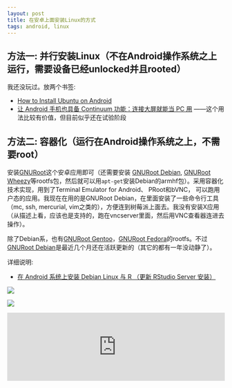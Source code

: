 ```yaml
---
layout: post
title: 在安卓上面安装Linux的方式
tags: android, linux
---
```


## 方法一: 并行安装Linux（不在Android操作系统之上运行，需要设备已经unlocked并且rooted）

我还没玩过。放两个书签:

* [How to Install Ubuntu on Android](http://androlinux.com/android-ubuntu-development/how-to-install-ubuntu-on-android/ )
* [让 Android 手机也具备 Continuum 功能：连接大屏就能当 PC 用](https://linux.cn/article-6983-1.html?utm_source=rss&utm_medium=rss)  ——这个用法比较有价值，但目前似乎还在试验阶段

## 方法二:  容器化（运行在Android操作系统之上，不需要root）

安装[GNURoot](http://apps.store.aptoide.com/app/market/champion.gnuroot/20/10190470/GNURoot )这个安卓应用即可（还需要安装 [GNURoot Debian](http://dtjr0619.store.aptoide.com/app/market/com.gnuroot.debian/29/13892114/GNURoot+Debian ), [GNURoot Wheezy](http://cell1.store.aptoide.com/app/market/champion.gnuroot.wheezy/5/6902139/GNURoot+Wheezy )等rootfs包，然后就可以用`apt-get`安装Debian的armhf包）。采用容器化技术实现，用到了Terminal Emulator for Android、 PRoot和bVNC， 可以跑用户态的应用。我现在在用的是GNURoot Debian，在里面安装了一些命令行工具（mc, ssh, mercurial, vim之类的），方便连到树莓派上面去。我没有安装X应用（从描述上看，应该也是支持的，跑在vncserver里面，然后用VNC查看器连进去操作）。

除了Debian系，也有[GNURoot Gentoo](http://apkx.store.aptoide.com/app/market/champion.gnuroot.gentoo/3/8954739/GNURoot+Gentoo )，[GNURoot Fedora](http://cell1.store.aptoide.com/app/market/champion.gnuroot.fedora/4/6902405/GNURoot+Fedora+Remix )的rootfs。不过[GNURoot Debian](http://dtjr0619.store.aptoide.com/app/market/com.gnuroot.debian/29/13892114/GNURoot+Debian )是最近几个月还在活跃更新的（其它的都有一年没动静了）。

详细说明:
* [在 Android 系统上安装 Debian Linux 与 R （更新 RStudio Server 安装）](https://linuxtoy.org/archives/install-debian-and-r-on-android.html )

![](http://images2015.cnblogs.com/blog/163248/201602/163248-20160213150248277-939506014.png)

![](http://images2015.cnblogs.com/blog/163248/201602/163248-20160213150305981-1197222206.png)

<iframe src="http://m.aptoide.com/embed_apk/dtjr0619/13892114" frameborder="0" width="100%" height="158px"></iframe>
